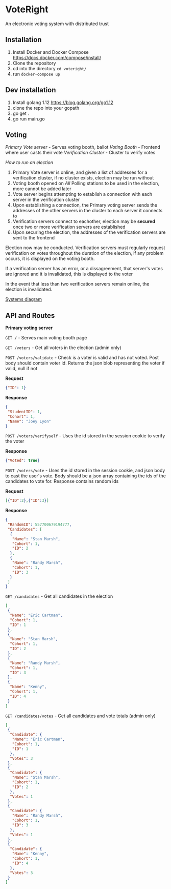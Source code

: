 # VoteRight

An electronic voting system with distributed trust

## Installation

1) Install Docker and Docker Compose https://docs.docker.com/compose/install/
2) Clone the repository
3) cd into the directory `cd voteright/`
4) run `docker-compose up`

## Dev installation

1) Install golang 1.12 https://blog.golang.org/go1.12
2) clone the repo into your gopath
3) go get .
4) go run main.go

## Voting

*Primary Vote server* - Serves voting booth, ballot
*Voting Booth* - Frontend where user casts their vote
*Verification Cluster* - Cluster to verify votes

*How to run an election*

1) Primary Vote server is online, and given a list of addresses for a verification cluster, if no cluster exists, election may be run without
2) Voting booth opened on *All* Polling stations to be used in the election, more cannot be added later
3) Vote server begins attempting to establish a connection with each server in the verification cluster
4) Upon establishing a connection, the Primary voting server sends the addresses of the other servers in the cluster to each server it connects to
5) Verification servers connect to eachother, election may be __secured__ once two or more verification servers are established
6) Upon securing the election, the addresses of the verification servers are sent to the frontend

Election now may be conducted. Verification servers must regularly request verification on votes throughout the duration of the election, if any problem occurs, it is displayed on the voting booth.

If a verification server has an error, or a dissagreement, that server's votes are ignored and it is invalidated, this is displayed to the voter

In the event that less than two verification servers remain online, the election is invalidated.

[Systems diagram](verificationdiagram.pdf)

## API and Routes

**Primary voting server**

`GET /` - Serves main voting booth page

`GET /voters` - Get all voters in the election (admin only)

`POST /voters/validate` - Check is a voter is valid and has not voted. Post body should contain voter id. Returns the json blob representing the voter if valid, null if not

**Request**

```json
{"ID": 1}
```

**Response**

```json
{
 "StudentID": 1,
 "Cohort": 1,
 "Name": "Joey Lyon"
}
```

`POST /voters/verifyself` - Uses the id stored in the session cookie to verify the voter

**Response**
```json
{"Voted": true}
```

`POST /voters/vote` - Uses the id stored in the session cookie, and json body to cast the user's vote. Body should be a json array containing the ids of the candidates to vote for. Response contains random ids

**Request**

```json
[{"ID":2},{"ID":3}]
```

**Response**

```json
{
 "RandomID": 557700679194777,
 "Candidates": [
  {
   "Name": "Stan Marsh",
   "Cohort": 1,
   "ID": 2
  },
  {
   "Name": "Randy Marsh",
   "Cohort": 1,
   "ID": 3
  }
 ]
}
```

`GET /candidates` - Get all candidates in the election

```json
[
 {
  "Name": "Eric Cartman",
  "Cohort": 1,
  "ID": 1
 },
 {
  "Name": "Stan Marsh",
  "Cohort": 1,
  "ID": 2
 },
 {
  "Name": "Randy Marsh",
  "Cohort": 1,
  "ID": 3
 },
 {
  "Name": "Kenny",
  "Cohort": 1,
  "ID": 4
 }
]
```

`GET /candidates/votes` - Get all candidates and vote totals (admin only)

```json
[
 {
  "Candidate": {
   "Name": "Eric Cartman",
   "Cohort": 1,
   "ID": 1
  },
  "Votes": 3
 },
 {
  "Candidate": {
   "Name": "Stan Marsh",
   "Cohort": 1,
   "ID": 2
  },
  "Votes": 1
 },
 {
  "Candidate": {
   "Name": "Randy Marsh",
   "Cohort": 1,
   "ID": 3
  },
  "Votes": 1
 },
 {
  "Candidate": {
   "Name": "Kenny",
   "Cohort": 1,
   "ID": 4
  },
  "Votes": 3
 }
]
```